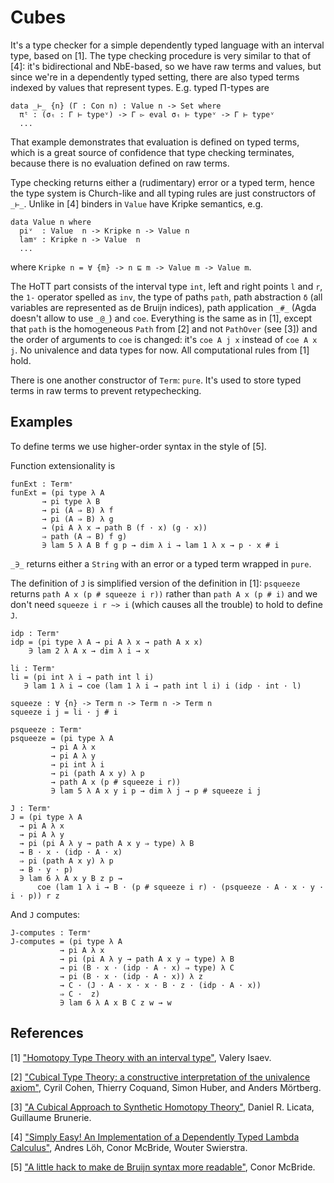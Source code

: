 # Cubes

It's a type checker for a simple dependently typed language with an interval type, based on [1]. The type checking procedure is very similar to that of [4]: it's bidirectional and NbE-based, so we have raw terms and values, but since we're in a dependently typed setting, there are also typed terms indexed by values that represent types. E.g. typed Π-types are

```
data _⊢_ {n} (Γ : Con n) : Value n -> Set where
  πᵗ : (σₜ : Γ ⊢ typeᵛ) -> Γ ▻ eval σₜ ⊢ typeᵛ -> Γ ⊢ typeᵛ
  ...
```

That example demonstrates that evaluation is defined on typed terms, which is a great source of confidence that type checking terminates, because there is no evaluation defined on raw terms.

Type checking returns either a (rudimentary) error or a typed term, hence the type system is Church-like and all typing rules are just constructors of `_⊢_`. Unlike in [4] binders in `Value` have Kripke semantics, e.g.

```
data Value n where
  piᵛ  : Value  n -> Kripke n -> Value n
  lamᵛ : Kripke n -> Value  n
  ...
```

where `Kripke n = ∀ {m} -> n ⊑ m -> Value m -> Value m`.

The HoTT part consists of the interval type `int`, left and right points `l` and `r`, the `1-` operator spelled as `inv`, the type of paths `path`, path abstraction `δ` (all variables are represented as de Bruijn indices), path application `_#_` (Agda doesn't allow to use `_@_`) and `coe`. Everything is the same as in [1], except that `path` is the homogeneous `Path` from [2] and not `PathOver` (see [3]) and the order of arguments to `coe` is changed: it's `coe A j x` instead of `coe A x j`. No univalence and data types for now. All computational rules from [1] hold.

There is one another constructor of `Term`: `pure`. It's used to store typed terms in raw terms to prevent retypechecking.

## Examples

To define terms we use higher-order syntax in the style of [5].

Function extensionality is

```
funExt : Term⁺
funExt = (pi type λ A
       → pi type λ B
       → pi (A ⇒ B) λ f
       → pi (A ⇒ B) λ g
       → (pi A λ x → path B (f · x) (g · x))
       ⇒ path (A ⇒ B) f g)
       ∋ lam 5 λ A B f g p → dim λ i → lam 1 λ x → p · x # i
```

`_∋_` returns either a `String` with an error or a typed term wrapped in `pure`.

The definition of `J` is simplified version of the definition in [1]: `psqueeze` returns `path A x (p # squeeze i r))` rather than `path A x (p # i)` and we don't need `squeeze i r ~> i` (which causes all the trouble) to hold to define `J`.

```
idp : Term⁺
idp = (pi type λ A → pi A λ x → path A x x)
    ∋ lam 2 λ A x → dim λ i → x 

li : Term⁺
li = (pi int λ i → path int l i)
   ∋ lam 1 λ i → coe (lam 1 λ i → path int l i) i (idp · int · l)

squeeze : ∀ {n} -> Term n -> Term n -> Term n
squeeze i j = li · j # i

psqueeze : Term⁺
psqueeze = (pi type λ A
         → pi A λ x
         → pi A λ y
         → pi int λ i
         → pi (path A x y) λ p
         → path A x (p # squeeze i r))
         ∋ lam 5 λ A x y i p → dim λ j → p # squeeze i j

J : Term⁺
J = (pi type λ A
  → pi A λ x
  → pi A λ y
  → pi (pi A λ y → path A x y ⇒ type) λ B
  → B · x · (idp · A · x)
  ⇒ pi (path A x y) λ p
  → B · y · p)
  ∋ lam 6 λ A x y B z p →
      coe (lam 1 λ i → B · (p # squeeze i r) · (psqueeze · A · x · y · i · p)) r z
```

And `J` computes:

```
J-computes : Term⁺
J-computes = (pi type λ A
           → pi A λ x
           → pi (pi A λ y → path A x y ⇒ type) λ B
           → pi (B · x · (idp · A · x) ⇒ type) λ C
           → pi (B · x · (idp · A · x)) λ z
           → C · (J · A · x · x · B · z · (idp · A · x))
           ⇒ C ·  z)
           ∋ lam 6 λ A x B C z w → w
```

## References

[1] ["Homotopy Type Theory with an interval type"](https://valis.github.io/doc.pdf), Valery Isaev.

[2] ["Cubical Type Theory: a constructive interpretation of the univalence axiom"](https://www.math.ias.edu/~amortberg/papers/cubicaltt.pdf), Cyril Cohen, Thierry Coquand, Simon Huber, and Anders Mörtberg.

[3] ["A Cubical Approach to Synthetic Homotopy Theory"](http://dlicata.web.wesleyan.edu/pubs/lb15cubicalsynth/lb15cubicalsynth.pdf), Daniel R. Licata, Guillaume Brunerie.

[4] ["Simply Easy! An Implementation of a Dependently Typed Lambda Calculus"](http://strictlypositive.org/Easy.pdf), Andres Löh, Conor McBride, Wouter Swierstra.

[5] ["A little hack to make de Bruijn syntax more readable"](https://personal.cis.strath.ac.uk/conor.mcbride/fooling/Jigger.agda), Conor McBride.
